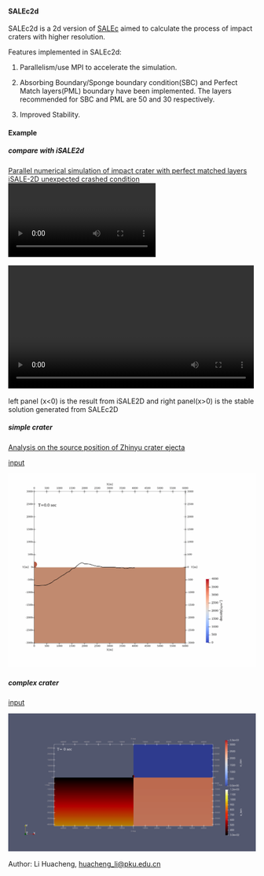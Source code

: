 #### SALEc2d

SALEc2d is a 2d version of [SALEc](https://github.com/huachengli/SALEc-public) aimed to calculate the process of impact craters with higher resolution.

Features implemented in SALEc2d:

1. Parallelism/use MPI to accelerate the simulation.

2. Absorbing Boundary/Sponge boundary condition(SBC) and Perfect Match layers(PML) boundary have been implemented. The layers recommended for SBC and PML are 50 and 30 respectively.

3. Improved Stability.

#### Example

##### compare with iSALE2d
[Parallel numerical simulation of impact crater with perfect matched layers](https://arxiv.org/abs/2403.04267)
[iSALE-2D unexpected crashed condition](http://dx.doi.org/10.13140/RG.2.2.36277.45282)
![image](https://github.com/huachengli/SALEc-2D-public/blob/main/example/sup_crash_compare.mp4)

<video src="https://github.com/huachengli/SALEc-2D-public/blob/main/example/sup_crash_compare.mp4" controls="controls" width="500" ></video>

left panel (x<0) is the result from iSALE2D and right panel(x>0) is the stable solution generated from SALEc2D

##### simple crater

[Analysis on the source position of Zhinyu crater ejecta](https://doi.org/10.1016/j.icarus.2025.116579)

[input](example/d112v110p05.inp)

![image](example/zy_d112v125.gif)

##### complex crater

[input](r1000v140b300e3.inp)

![image](example/r1000v140b300e3.gif)

Author: 
    Li Huacheng, huacheng_li@pku.edu.cn
